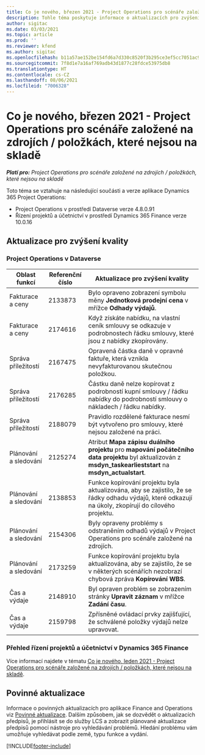 ```yaml
---
title: Co je nového, březen 2021 - Project Operations pro scénáře založené na zdrojích / položkách, které nejsou na skladě
description: Tohle téma poskytuje informace o aktualizacích pro zvýšení kvality, které jsou k dispozici ve verzi Project Operations z března 2021 pro scénáře založené na zdrojích / položkách, které nejsou na skladě.
author: sigitac
ms.date: 03/03/2021
ms.topic: article
ms.prod: ''
ms.reviewer: kfend
ms.author: sigitac
ms.openlocfilehash: b11a57ae152be154fd6a7d330c8520f3b295ce3ef5cc7051ac9b343e3bcdbe12
ms.sourcegitcommit: 7f8d1e7a16af769adb43d1877c28fdce53975db8
ms.translationtype: HT
ms.contentlocale: cs-CZ
ms.lasthandoff: 08/06/2021
ms.locfileid: "7006328"
---
```

# <a name="whats-new-march-2021---project-operations-for-resourcenon-stocked-based-scenarios"></a>Co je nového, březen 2021 - Project Operations pro scénáře založené na zdrojích / položkách, které nejsou na skladě

_**Platí pro:** Project Operations pro scénáře založené na zdrojích / položkách, které nejsou na skladě_

Toto téma se vztahuje na následující součásti a verze aplikace Dynamics 365 Project Operations:

- Project Operations v prostředí Dataverse verze 4.8.0.91 
- Řízení projektů a účetnictví v prostředí Dynamics 365 Finance verze 10.0.16 

## <a name="quality-updates"></a>Aktualizace pro zvýšení kvality

### <a name="project-operations-on-dataverse"></a>Project Operations v Dataverse


| **Oblast funkcí** | **Referenční číslo** | **Aktualizace pro zvýšení kvality** |
| --- | --- | --- |
| Fakturace a ceny | 2133873 | Bylo opraveno zobrazení symbolu měny **Jednotková prodejní cena** v mřížce **Odhady výdajů**. |
| Fakturace a ceny | 2174616 | Když získáte nabídku, na vlastní ceník smlouvy se odkazuje v podrobnostech řádku smlouvy, které jsou z nabídky zkopírovány. |
| Správa příležitostí | 2167475 | Opravená částka daně v opravné faktuře, která vznikla nevyfakturovanou skutečnou položkou. |
| Správa příležitostí | 2176285 | Částku daně nelze kopírovat z podrobností kupní smlouvy / řádku nabídky do podrobností smlouvy o nákladech / řádku nabídky. |
| Správa příležitostí | 2188079 | Pravidlo rozdělené fakturace nesmí být vytvořeno pro smlouvy, které nejsou založené na práci. |
| Plánování a sledování | 2125274 | Atribut **Mapa zápisu duálního projektu** pro **mapování počátečního data projektu** byl aktualizován z **msdyn\_taskearlieststart** na **msdyn\_actualstart**. |
| Plánování a sledování | 2138853 | Funkce kopírování projektu byla aktualizována, aby se zajistilo, že se řádky odhadu výdajů, které odkazují na úkoly, zkopírují do cílového projektu. |
| Plánování a sledování | 2154306 | Byly opraveny problémy s odstraněním odhadů výdajů v Project Operations pro scénáře založené na zdrojích. |
| Plánování a sledování | 2173259 | Funkce kopírování projektu byla aktualizována, aby se zajistilo, že se v některých scénářích nezobrazí chybová zpráva **Kopírování WBS**. |
| Čas a výdaje | 2148910 | Byl opraven problém se zobrazením stránky **Upravit záznam** v mřížce **Zadání času**. |
| Čas a výdaje | 2159798 | Zpřísněné ovládací prvky zajišťující, že schválené položky výdajů nelze upravovat. |

### <a name="project-management-and-accounting-on-dynamics-365-finance"></a>Přehled řízení projektů a účetnictví v Dynamics 365 Finance

Více informací najdete v tématu [Co je nového, leden 2021 - Project Operations pro scénáře založené na zdrojích / položkách, které nejsou na skladě](whats-new-jan-2021-resource-based.md).

## <a name="regulatory-updates"></a>Povinné aktualizace

Informace o povinných aktualizacích pro aplikace Finance and Operations viz [Povinné aktualizace](/dynamics365/finance/localizations/regulatory-updates). Dalším způsobem, jak se dozvědět o aktualizacích předpisů, je přihlásit se do služby LCS a zobrazit plánované aktualizace předpisů pomocí nástroje pro vyhledávání problémů. Hledání problému vám umožňuje vyhledávat podle země, typu funkce a vydání.


[!INCLUDE[footer-include](../includes/footer-banner.md)]